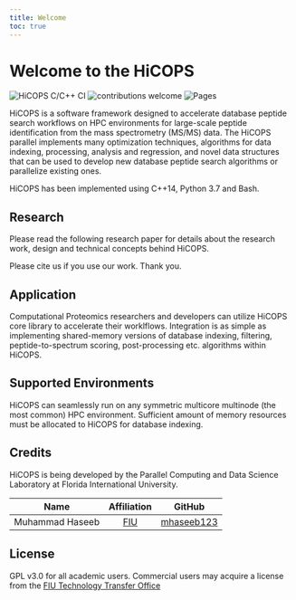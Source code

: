 ```yaml
---
title: Welcome
toc: true
---
```

# Welcome to the HiCOPS

![HiCOPS C/C++ CI](https://github.com/mhaseeb123/hicops/workflows/HiCOPS%20CI/badge.svg) ![contributions welcome](https://img.shields.io/badge/contributions-welcome-brightgreen.svg?style=flat) ![Pages](https://img.shields.io/badge/Website-yes-blue.svg)

HiCOPS is a software framework designed to accelerate database peptide search workflows on HPC environments for large-scale peptide identification from the mass spectrometry (MS/MS) data. The HiCOPS parallel implements many optimization techniques, algorithms for data indexing, processing, analysis and regression, and novel data structures that can be used to develop new database peptide search algorithms or parallelize existing ones.

HiCOPS has been implemented using C++14, Python 3.7 and Bash.

## Research
Please read the following research paper for details about the research work, design and technical concepts behind HiCOPS.


Please cite us if you use our work. Thank you.

## Application
Computational Proteomics researchers and developers can utilize HiCOPS core library to accelerate their worklflows. Integration is as simple as implementing shared-memory versions of database indexing, filtering, peptide-to-spectrum scoring, post-processing etc. algorithms within HiCOPS.

## Supported Environments
HiCOPS can seamlessly run on any symmetric multicore multinode (the most common) HPC environment. Sufficient amount of memory resources must be allocated to HiCOPS for database indexing.

## Credits
HiCOPS is being developed by the Parallel Computing and Data Science Laboratory at Florida International University.

| Name               |                                        Affiliation                                        |                    GitHub                     |
| ------------------ | :---------------------------------------------------------------------------------------: | :-------------------------------------------: |
| Muhammad Haseeb       |       [FIU](https://tinyurl.com/mhaseeb22)       | [mhaseeb123](https://github.com/mhaseeb123) |

## License
GPL v3.0 for all academic users. Commercial users may acquire a license from the [FIU Technology Transfer Office](http://research.fiu.edu/ored/)